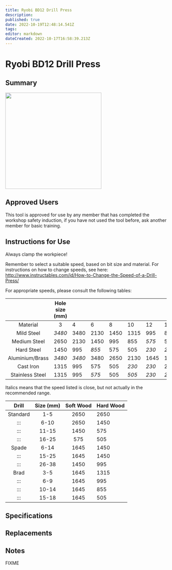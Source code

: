 ```yaml
---
title: Ryobi BD12 Drill Press
description: 
published: true
date: 2022-10-19T12:48:14.541Z
tags: 
editor: markdown
dateCreated: 2022-10-17T16:58:39.213Z
---
```


# Ryobi BD12 Drill Press

## Summary

<img src="/tools/drill_press.jpg" class="align-left" width="300" />

## Approved Users

This tool is approved for use by any member that has completed the workshop safety induction, if you have not used the tool before, ask another member for basic training.

## Instructions for Use

Always clamp the workpiece!

Remember to select a suitable speed, based on bit size and material. For instructions on how to change speeds, see here: <http://www.instructables.com/id/How-to-Change-the-Speed-of-a-Drill-Press/>

For appropriate speeds, please consult the following tables:

|                 | Hole size (mm) |        |       |      |       |       |       |       |       |       |       |
|:---------------:|:--------------:|--------|-------|------|-------|-------|-------|-------|-------|-------|-------|
|    Material     |       3        | 4      | 6     | 8    | 10    | 12    | 14    | 16    | 18    | 20    | 22    |
|   Mild Steel    |     *3480*     | 3480   | 2130  | 1450 | 1315  | 995   | 855   | *855* | *575* | 575   | 505   |
|  Medium Steel   |      2650      | 2130   | 1450  | 995  | 855   | *575* | 575   | 575   | 505   | *505* | *505* |
|   Hard Steel    |      1450      | 995    | *855* | 575  | 505   | *230* | *230* | *230* | *230* | 230   | *230* |
| Aluminium/Brass |     *3480*     | *3480* | 3480  | 2650 | 2130  | 1645  | 1450  | 1315  | *995* | 995   | 995   |
|    Cast Iron    |      1315      | 995    | 575   | 505  | *230* | *230* | 230   | 230   | 230   | *230* | *230* |
| Stainless Steel |      1315      | 995    | *575* | 505  | *505* | *230* | *230* | 230   | 230   | *230* | *230* |

Italics means that the speed listed is close, but not actually in the recommended range.

|  Drill   | Size (mm) | Soft Wood | Hard Wood |
|:--------:|:---------:|:---------:|:----------|
| Standard |    1-5    |   2650    | 2650      |
|   :::    |   6-10    |   2650    | 1450      |
|   :::    |   11-15   |   1450    | 575       |
|   :::    |   16-25   |    575    | 505       |
|  Spade   |   6-14    |   1645    | 1450      |
|   :::    |   15-25   |   1645    | 1450      |
|   :::    |   26-38   |   1450    | 995       |
|   Brad   |    3-5    |   1645    | 1315      |
|   :::    |    6-9    |   1645    | 995       |
|   :::    |   10-14   |   1645    | 855       |
|   :::    |   15-18   |   1645    | 505       |

## Specifications

## Replacements

## Notes

FIXME
